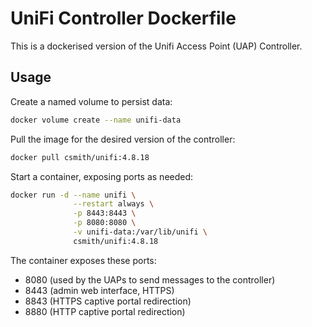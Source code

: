 # UniFi Controller Dockerfile

This is a dockerised version of the Unifi Access Point (UAP) Controller.

## Usage

Create a named volume to persist data:

```bash
docker volume create --name unifi-data
```

Pull the image for the desired version of the controller:

```bash
docker pull csmith/unifi:4.8.18
```

Start a container, exposing ports as needed:

```bash
docker run -d --name unifi \
              --restart always \
              -p 8443:8443 \
              -p 8080:8080 \
              -v unifi-data:/var/lib/unifi \
              csmith/unifi:4.8.18
```

The container exposes these ports:

  * 8080 (used by the UAPs to send messages to the controller)
  * 8443 (admin web interface, HTTPS)
  * 8843 (HTTPS captive portal redirection)
  * 8880 (HTTP captive portal redirection)

